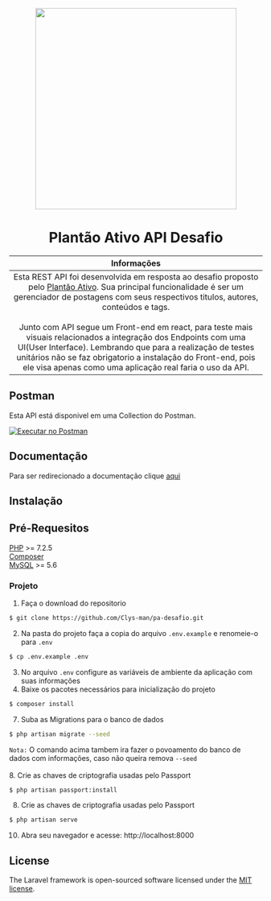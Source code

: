 <p align="center"><a href="https://plantaoativo.com/" target="_blank"><img src="https://plantaoativo.com/wp-content/uploads/2020/03/logo-pa.png" width="400"></a></p>

<h1 align="center">Plantão Ativo API Desafio</h1>

| Informações |
|:------------:|
| Esta REST API foi desenvolvida em resposta ao desafio proposto pelo [Plantão Ativo](https://plantaoativo.com/). Sua principal funcionalidade é ser um gerenciador de postagens com seus respectivos titulos, autores, conteúdos e tags. <br><br> Junto com API segue um Front-end em react, para teste mais visuais relacionados a integração dos Endpoints com uma UI(User Interface). Lembrando que para a realização de testes unitários não se faz obrigatorio a instalação do Front-end, pois ele visa apenas como uma aplicação real faria o uso da API. |


## Postman
Esta API está disponivel em uma Collection do Postman. 

[![Executar no Postman](https://run-beta.pstmn.io/button.svg)](https://app.getpostman.com/run-collection/)

## Documentação
Para ser redirecionado a documentação clique [aqui](https://disease.sh/docs/)

## Instalação
## Pré-Requesitos

[PHP](https://www.php.net/downloads.php) >= 7.2.5<br>
[Composer](https://getcomposer.org/download/)<br>
[MySQL](https://www.mysql.com/downloads/) >= 5.6<br>

### Projeto
1. Faça o download do repositorio
```bash
$ git clone https://github.com/Clys-man/pa-desafio.git
```
2. Na pasta do projeto faça a copia do arquivo `.env.example` e renomeie-o para `.env`
```bash
$ cp .env.example .env
```
3. No arquivo `.env` configure as variáveis de ambiente da aplicação com suas informações
4. Baixe os pacotes necessários para inicialização do projeto
```bash
$ composer install
```
7. Suba as Migrations para o banco de dados
```bash
$ php artisan migrate --seed
```
`Nota:` O comando acima tambem ira fazer o povoamento do banco de dados com informações, caso não queira remova `--seed`<br><br>
8. Crie as chaves de criptografia usadas pelo Passport
```bash
$ php artisan passport:install
```
8. Crie as chaves de criptografia usadas pelo Passport
```bash
$ php artisan serve
```
10. Abra seu navegador e acesse: http://localhost:8000

## License

The Laravel framework is open-sourced software licensed under the [MIT license](https://opensource.org/licenses/MIT).
